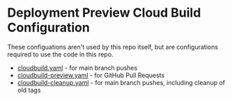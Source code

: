 # Deployment Preview Cloud Build Configuration

These configuations aren't used by this repo itself, but are configurations required to use the code in this repo. 

 * [cloudbuild.yaml](cloudbuild.yaml) - for main branch pushes
 * [cloudbuild-preview.yaml](cloudbuild-preview.yaml) - for GitHub Pull Requests
 * [cloudbuild-cleanup.yaml](cloudbuild-cleanup.yaml) - for main branch pushes, including cleanup of old tags
